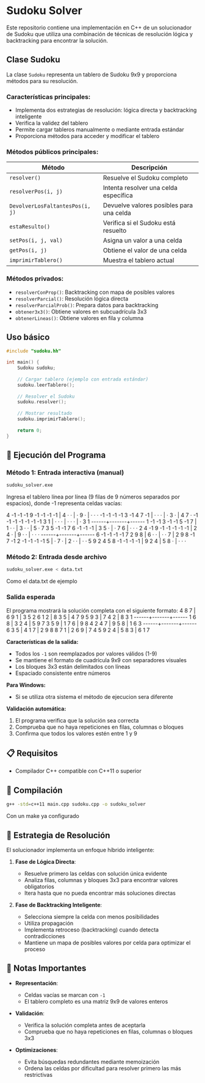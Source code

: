 # Sudoku Solver

Este repositorio contiene una implementación en C++ de un solucionador de Sudoku que utiliza una combinación de técnicas de resolución lógica y backtracking para encontrar la solución.

## Clase Sudoku

La clase `Sudoku` representa un tablero de Sudoku 9x9 y proporciona métodos para su resolución.

### Características principales:
- Implementa dos estrategias de resolución: lógica directa y backtracking inteligente
- Verifica la validez del tablero
- Permite cargar tableros manualmente o mediante entrada estándar
- Proporciona métodos para acceder y modificar el tablero

### Métodos públicos principales:

| Método | Descripción |
|--------|-------------|
| `resolver()` | Resuelve el Sudoku completo |
| `resolverPos(i, j)` | Intenta resolver una celda específica |
| `DevolverLosFaltantesPos(i, j)` | Devuelve valores posibles para una celda |
| `estaResulto()` | Verifica si el Sudoku está resuelto |
| `setPos(i, j, val)` | Asigna un valor a una celda |
| `getPos(i, j)` | Obtiene el valor de una celda |
| `imprimirTablero()` | Muestra el tablero actual |

### Métodos privados:
- `resolverConProp()`: Backtracking con mapa de posibles valores
- `resolverParcial()`: Resolución lógica directa
- `resolverParcialProb()`: Prepara datos para backtracking
- `obtener3x3()`: Obtiene valores en subcuadrícula 3x3
- `obtenerLineas()`: Obtiene valores en fila y columna

## Uso básico

```cpp
#include "sudoku.hh"

int main() {
    Sudoku sudoku;
    
    // Cargar tablero (ejemplo con entrada estándar)
    sudoku.leerTablero();
    
    // Resolver el Sudoku
    sudoku.resolver();
    
    // Mostrar resultado
    sudoku.imprimirTablero();
    
    return 0;
}
```

## 🚀 Ejecución del Programa

### Método 1: Entrada interactiva (manual)
```bash
sudoku_solver.exe
```

Ingresa el tablero línea por línea (9 filas de 9 números separados por espacios), donde -1 representa celdas vacías:

4 -1 -1 -1 9 -1 -1 -1 -1   | 4 · · | · 9 · | · · ·
-1 -1 -1 -1 3 -1 4 7 -1    | · · · | · 3 · | 4 7 ·
-1 -1 -1 -1 -1 -1 -1 3 1   | · · · | · · · | · 3 1
------+-------+------
1 -1 -1 3 -1 -1 5 -1 7     | 1 · · | 3 · · | 5 · 7
3 5 -1 -1 7 6 -1 -1 -1     | 3 5 · | · 7 6 | · · ·
2 4 -1 9 -1 -1 -1 -1 -1    | 2 4 · | 9 · · | · · ·
------+-------+------
6 -1 -1 -1 -1 7 2 9 8      | 6 · · | · · 7 | 2 9 8
-1 7 -1 2 -1 -1 -1 -1 5    | · 7 · | 2 · · | · · 5
9 2 4 5 8 -1 -1 -1 -1      | 9 2 4 | 5 8 · | · · ·

### Método 2: Entrada desde archivo
```bash
sudoku_solver.exe < data.txt
```
Como el data.txt de ejemplo

### Salida esperada

El programa mostrará la solución completa con el siguiente formato:
4 8 7 | 6 9 1 | 3 5 2
6 1 2 | 8 3 5 | 4 7 9
5 9 3 | 7 4 2 | 8 3 1
------+-------+------
1 6 8 | 3 2 4 | 5 9 7
3 5 9 | 1 7 6 | 9 8 4
2 4 7 | 9 5 8 | 1 6 3
------+-------+------
6 3 5 | 4 1 7 | 2 9 8
8 7 1 | 2 6 9 | 7 4 5
9 2 4 | 5 8 3 | 6 1 7

**Características de la salida:**
- Todos los `-1` son reemplazados por valores válidos (1-9)
- Se mantiene el formato de cuadrícula 9x9 con separadores visuales
- Los bloques 3x3 están delimitados con líneas
- Espaciado consistente entre números

**Para Windows:**
- Si se utiliza otra sistema el método de ejecucion sera diferente

**Validación automática:**
1. El programa verifica que la solución sea correcta
2. Comprueba que no haya repeticiones en filas, columnas o bloques
3. Confirma que todos los valores estén entre 1 y 9

## 📋 Requisitos
- Compilador C++ compatible con C++11 o superior

## 🔧 Compilación
```bash
g++ -std=c++11 main.cpp sudoku.cpp -o sudoku_solver
```

Con un make ya configurado

## 🧠 Estrategia de Resolución

El solucionador implementa un enfoque híbrido inteligente:

1. **Fase de Lógica Directa**:
   - Resuelve primero las celdas con solución única evidente
   - Analiza filas, columnas y bloques 3x3 para encontrar valores obligatorios
   - Itera hasta que no pueda encontrar más soluciones directas

2. **Fase de Backtracking Inteligente**:
   - Selecciona siempre la celda con menos posibilidades
   - Utiliza propagación
   - Implementa retroceso (backtracking) cuando detecta contradicciones
   - Mantiene un mapa de posibles valores por celda para optimizar el proceso

## 📝 Notas Importantes

- **Representación**:
  - Celdas vacías se marcan con `-1`
  - El tablero completo es una matriz 9x9 de valores enteros

- **Validación**:
  - Verifica la solución completa antes de aceptarla
  - Comprueba que no haya repeticiones en filas, columnas o bloques 3x3

- **Optimizaciones**:
  - Evita búsquedas redundantes mediante memoización
  - Ordena las celdas por dificultad para resolver primero las más restrictivas

